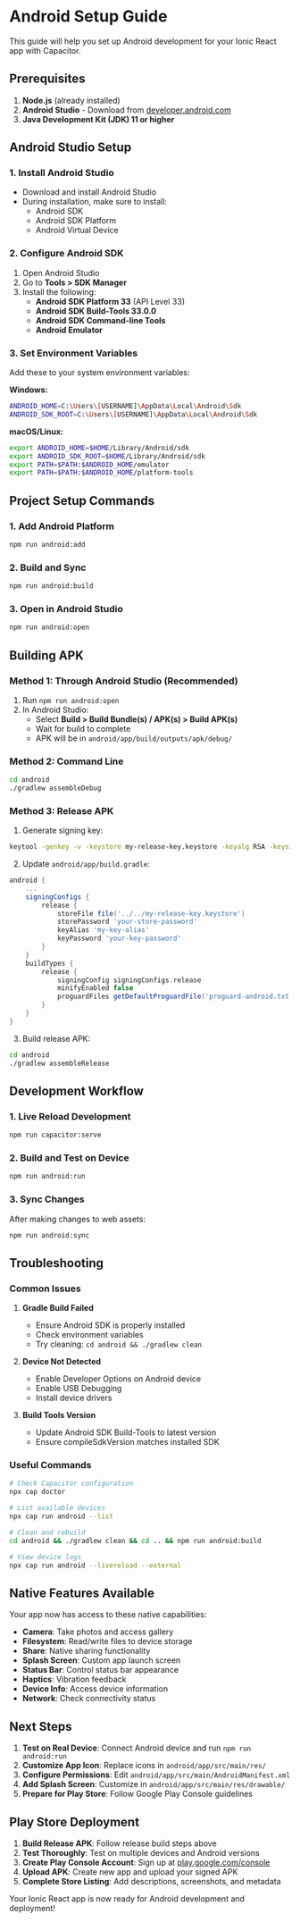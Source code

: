 # Android Setup Guide

This guide will help you set up Android development for your Ionic React app with Capacitor.

## Prerequisites

1. **Node.js** (already installed)
2. **Android Studio** - Download from [developer.android.com](https://developer.android.com/studio)
3. **Java Development Kit (JDK) 11 or higher**

## Android Studio Setup

### 1. Install Android Studio
- Download and install Android Studio
- During installation, make sure to install:
  - Android SDK
  - Android SDK Platform
  - Android Virtual Device

### 2. Configure Android SDK
1. Open Android Studio
2. Go to **Tools > SDK Manager**
3. Install the following:
   - **Android SDK Platform 33** (API Level 33)
   - **Android SDK Build-Tools 33.0.0**
   - **Android SDK Command-line Tools**
   - **Android Emulator**

### 3. Set Environment Variables
Add these to your system environment variables:

**Windows:**
```bash
ANDROID_HOME=C:\Users\[USERNAME]\AppData\Local\Android\Sdk
ANDROID_SDK_ROOT=C:\Users\[USERNAME]\AppData\Local\Android\Sdk
```

**macOS/Linux:**
```bash
export ANDROID_HOME=$HOME/Library/Android/sdk
export ANDROID_SDK_ROOT=$HOME/Library/Android/sdk
export PATH=$PATH:$ANDROID_HOME/emulator
export PATH=$PATH:$ANDROID_HOME/platform-tools
```

## Project Setup Commands

### 1. Add Android Platform
```bash
npm run android:add
```

### 2. Build and Sync
```bash
npm run android:build
```

### 3. Open in Android Studio
```bash
npm run android:open
```

## Building APK

### Method 1: Through Android Studio (Recommended)
1. Run `npm run android:open`
2. In Android Studio:
   - Select **Build > Build Bundle(s) / APK(s) > Build APK(s)**
   - Wait for build to complete
   - APK will be in `android/app/build/outputs/apk/debug/`

### Method 2: Command Line
```bash
cd android
./gradlew assembleDebug
```

### Method 3: Release APK
1. Generate signing key:
```bash
keytool -genkey -v -keystore my-release-key.keystore -keyalg RSA -keysize 2048 -validity 10000 -alias my-key-alias
```

2. Update `android/app/build.gradle`:
```gradle
android {
    ...
    signingConfigs {
        release {
            storeFile file('../../my-release-key.keystore')
            storePassword 'your-store-password'
            keyAlias 'my-key-alias'
            keyPassword 'your-key-password'
        }
    }
    buildTypes {
        release {
            signingConfig signingConfigs.release
            minifyEnabled false
            proguardFiles getDefaultProguardFile('proguard-android.txt'), 'proguard-rules.pro'
        }
    }
}
```

3. Build release APK:
```bash
cd android
./gradlew assembleRelease
```

## Development Workflow

### 1. Live Reload Development
```bash
npm run capacitor:serve
```

### 2. Build and Test on Device
```bash
npm run android:run
```

### 3. Sync Changes
After making changes to web assets:
```bash
npm run android:sync
```

## Troubleshooting

### Common Issues

1. **Gradle Build Failed**
   - Ensure Android SDK is properly installed
   - Check environment variables
   - Try cleaning: `cd android && ./gradlew clean`

2. **Device Not Detected**
   - Enable Developer Options on Android device
   - Enable USB Debugging
   - Install device drivers

3. **Build Tools Version**
   - Update Android SDK Build-Tools to latest version
   - Ensure compileSdkVersion matches installed SDK

### Useful Commands

```bash
# Check Capacitor configuration
npx cap doctor

# List available devices
npx cap run android --list

# Clean and rebuild
cd android && ./gradlew clean && cd .. && npm run android:build

# View device logs
npx cap run android --livereload --external
```

## Native Features Available

Your app now has access to these native capabilities:

- **Camera**: Take photos and access gallery
- **Filesystem**: Read/write files to device storage
- **Share**: Native sharing functionality
- **Splash Screen**: Custom app launch screen
- **Status Bar**: Control status bar appearance
- **Haptics**: Vibration feedback
- **Device Info**: Access device information
- **Network**: Check connectivity status

## Next Steps

1. **Test on Real Device**: Connect Android device and run `npm run android:run`
2. **Customize App Icon**: Replace icons in `android/app/src/main/res/`
3. **Configure Permissions**: Edit `android/app/src/main/AndroidManifest.xml`
4. **Add Splash Screen**: Customize in `android/app/src/main/res/drawable/`
5. **Prepare for Play Store**: Follow Google Play Console guidelines

## Play Store Deployment

1. **Build Release APK**: Follow release build steps above
2. **Test Thoroughly**: Test on multiple devices and Android versions
3. **Create Play Console Account**: Sign up at [play.google.com/console](https://play.google.com/console)
4. **Upload APK**: Create new app and upload your signed APK
5. **Complete Store Listing**: Add descriptions, screenshots, and metadata

Your Ionic React app is now ready for Android development and deployment!